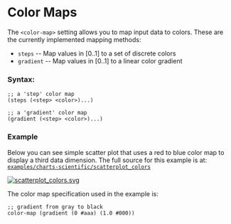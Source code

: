 Color Maps
==========

The `<color-map>` setting allows you to map input data to colors. These are the
currently implemented mapping methods:

  - `steps` -- Map values in [0..1] to a set of discrete colors
  - `gradient` -- Map values in [0..1] to a linear color gradient

### Syntax:

    ;; a 'step' color map
    (steps (<step> <color>)...)

    ;; a 'gradient' color map
    (gradient (<step> <color>)...)


### Example

Below you can see simple scatter plot that uses a red to blue color map to display a third
data dimension. The full source for this example is at:
[`examples/charts-scientific/scatterplot_colors`](/examples/charts-scientific/scatterplot_colors)

[![scatterplot_colors.svg](/examples/charts-scientific/scatterplot_colors.svg)](/examples/charts-scientific/scatterplot_colors)

The color map specification used in the example is:

    ;; gradient from gray to black
    color-map (gradient (0 #aaa) (1.0 #000))



